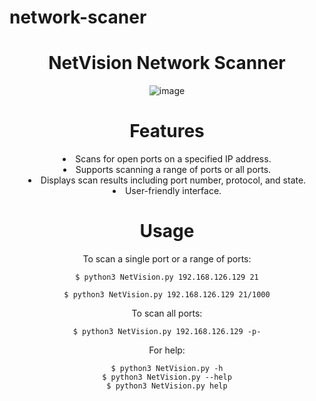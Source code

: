 # network-scaner
<div align="center">
<h1>NetVision Network Scanner</h1>
  


![image](https://github.com/SargsyanGrigor/Network-scaner/assets/106109042/f0976462-bd40-4a02-836f-699de82678cc)


# Features
<li>Scans for open ports on a specified IP address.</li>
<li>Supports scanning a range of ports or all ports.</li>
<li>Displays scan results including port number, protocol, and state.</li>
<li>User-friendly interface.</li>

# Usage

To scan a single port or a range of ports: 
    
    $ python3 NetVision.py 192.168.126.129 21
    
    $ python3 NetVision.py 192.168.126.129 21/1000

To scan all ports:

    $ python3 NetVision.py 192.168.126.129 -p-

For help:

    $ python3 NetVision.py -h
    $ python3 NetVision.py --help
    $ python3 NetVision.py help
